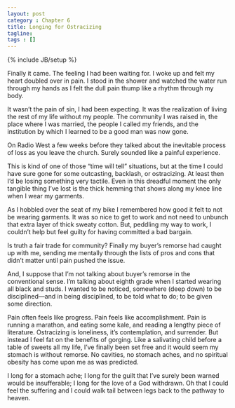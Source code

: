 ```yaml
---
layout: post
category : Chapter 6
title: Longing for Ostracizing
tagline:
tags : []
---
```

{% include JB/setup %}

Finally it came. The feeling I had been waiting for. I woke up and felt my heart doubled over in pain. I stood in the shower and watched the water run through my hands as I felt the dull pain thump like a rhythm through my body.

It wasn’t the pain of sin, I had been expecting. It was the realization of living the rest of my life without my people. The community I was raised in, the place where I was married, the people I called my friends, and the institution by which I learned to be a good man was now gone.

On Radio West a few weeks before they talked about the inevitable process of loss as you leave the church. Surely sounded like a painful experience.

This is kind of one of those “time will tell” situations, but at the time I could have sure gone for some outcasting, backlash, or ostracizing. At least then I’d be losing something very tactile. Even in this dreadful moment the only tangible thing I’ve lost is the thick hemming that shows along my knee line when I wear my garments.

As I hobbled over the seat of my bike I remembered how good it felt to not be wearing garments. It was so nice to get to work and not need to unbunch that extra layer of thick sweaty cotton. But, peddling my way to work, I couldn’t help but feel guilty for having committed a bad bargain. 

Is truth a fair trade for community? Finally my buyer’s remorse had caught up with me, sending me mentally through the lists of pros and cons that didn’t matter until pain pushed the issue.

And, I suppose that I’m not talking about buyer’s remorse in the conventional sense. I’m talking about eighth grade when I started wearing all black and studs. I wanted to be noticed, somewhere (deep down) to be disciplined—and in being disciplined, to be told what to do; to be given some direction.

Pain often feels like progress. Pain feels like accomplishment. Pain is running a marathon, and eating some kale, and reading a lengthy piece of literature. Ostracizing is loneliness, it’s contemplation, and surrender. But instead I feel fat on the benefits of gorging. Like a salivating child before a table of sweets all my life, I’ve finally been set free and it would seem my stomach is without remorse. No cavities, no stomach aches, and no spiritual obesity has come upon me as was predicted.

I long for a stomach ache; I long for the guilt that I’ve surely been warned would be insufferable; I long for the love of a God withdrawn. Oh that I could feel the suffering and I could walk tail between legs back to the pathway to heaven.
